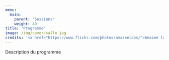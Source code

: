 ```yaml
---
menu:
  main:
    parent: 'Sessions'
    weight: 40
title: 'Programme'
image: /img/cover/salle.jpg
credits: '<a href="https://www.flickr.com/photos/amazeelabs/">Amazee labs</a> CC BY-NC-SA 2.0'
---
```


Description du programme
